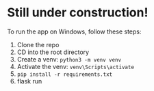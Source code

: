 # Still under construction!

To run the app on Windows, follow these steps:

1) Clone the repo
2) CD into the root directory
3) Create a venv: `python3 -m venv venv`
4) Activate the venv: `venv\Scripts\activate`
5) `pip install -r requirements.txt`
6) flask run
